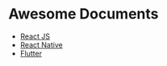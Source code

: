 # **Awesome Documents**
- [React JS](/React.JS.md)
- [React Native](/React.Native.md)
- [Flutter](/Flutter.md)
